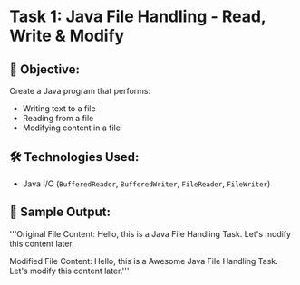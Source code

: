 # Task 1: Java File Handling - Read, Write & Modify

## 📌 Objective:
Create a Java program that performs:
- Writing text to a file
- Reading from a file
- Modifying content in a file

## 🛠 Technologies Used:
- Java I/O (`BufferedReader`, `BufferedWriter`, `FileReader`, `FileWriter`)

## 🧪 Sample Output:
'''Original File Content:
Hello, this is a Java File Handling Task.
Let's modify this content later.

Modified File Content:
Hello, this is a Awesome Java File Handling Task.
Let's modify this content later.'''
